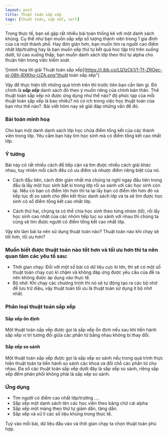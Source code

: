 ```yaml
---
layout: post
title: Thuật toán sắp xếp
tags: [thuật toán, sắp xết, sort]
---
```

Trong thực tế, bạn sẽ gặp rất nhiều bài toán thống kê với một danh sách khủng. Cụ thể như bạn muốn sắp xếp số lượng thành viên trong 1 gia đình của cả một thành phố. Hay đơn giản hơn, bạn muốn tìm ra người cao điểm nhât lớp/trường hay là bạn muốn xếp thứ tự kết quả hoc tập trừ trên xuống dưới, từ cao xuống thấp, bạn muốn danh sách lớp theo thứ tự alpha cho thuận tiện trong việc kiểm soát.

![mình hoạ lời giải Thuật toán sắp xếp](https://i.ibb.co/LQ1zCk1/1-Tf-ZROec-pj-08h-BXKho-UZA.png"thuật toán sắp xếp")

Vậy để thực hiện tốt những quá trình trên thì trước tiên bạn cần làm gì. Đó chính là ***sắp xếp*** danh sách đó theo ý muốn riêng của chính bản thân. Thế thuật toán sắp xếp nó được ứng dụng như thế nào? độ phức tạp của mỗi thuật toán sắp xếp là bao nhiêu? nó có ich trong việc học thuật toán của bạn như thế nào?. Bài viết hôm nay sẽ giải đáp những vấn đề đó.

### Bài toán minh hoạ

Cho bạn một danh danh sách lớp học chứa điểm tổng kết của các thành viên trong lớp. Yêu cầm bạn hãy tìm học sinh mà có điểm tổng kết cao nhất lớp.

### Ý tưởng
Bài này có rất nhiều cách để tiếp cận và tìm được nhiều cách giải khác nhau, tuy nhiên mỗi cách đều có ưu điểm và nhược điểm riêng biệt của nó.

* Cách đầu tiên, cách đơn giản nhất mà chúng ta nghĩ ngay đầu tiên trong đầu là lấy một học sinh bất kì trong lớp  rồi so sánh với các học sinh còn lại. Nếu có bạn có điểm lớn hơn thì ta lại lấy bạn có điểm lớn hơn đó và tiếp tục đi so sánh cho đến kết thúc danh sách lớp và ta sẽ tìm được học sinh có số điểm tổng kết cao nhất lớp.

* Cách thứ hai, chúng ta có thể chia học sinh theo từng nhóm (tổ), rồi lấy học sinh cao nhất của các nhóm tiếp tục so sánh với nhau thì chúng ta cũng sẽ tìm được người có điểm tổng kết cao nhất lớp.

Vậy khi làm bài ta nên sử dụng thuật toán nào? Thuật toán nào khi chạy sẽ tốt hơn, tối ưu hơn?

### Muốn biết được thuật toán nào tốt hơn và tối ưu hơn thì ta nên quan tâm các yêu tố sau:

* Thời gian chạy: Đối với một số bài có dữ liệu cực kì lớn, thì sẽ có một số thuật toán chạy cực kì chậm và không đáp ứng được yêu cầu của đề ra nên không được áp dụng vào thực tế.
* Bộ nhớ: Khi chạy các chương trình thì nó sẽ tự động tạo ra các bộ nhớ để lưu trữ diệu, vậy thuật toán tối ưu là thuật toán sử dụng ít bộ nhớ nhất.
### Phân loại thuật toán sắp xếp

#### Sắp xếp ổn định
Một thuật toán sắp xếp được gọi là sắp xếp ổn định nếu sau khi tiến hành sắp xếp vị trí tương đối giữa các phần tử bằng nhau không bị thay đổi.

#### Sắp xếp so sánh
Một thuật toán sắp xếp được gọi là sắp xếp so sánh nếu trong quá trình thực hiện thuật toán ta tiến hành so sánh các khoá và đổi chỗ các phần tử cho nhau. Đa số các thuật toán sắp xếp dưới đây là sắp xếp so sánh, riêng sắp xếp đếm phân phối không phải là sắp xếp so sánh.

### Ứng dụng

* Tìm người có điểm cao nhất lớp/trường ....
* Sắp xếp một danh sách tên các học viên theo bảng chữ cái alpha 
* Sắp xếp một mảng theo thứ tự giảm dần, tăng dần.
* Sắp xếp và xử lí các số liệu khủng trong thực tế.


Tuỳ vào mỗi bài, dữ liệu đầu vào và thời gian chạy ta chọn thuật toán phù hợp.




